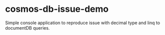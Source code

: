 # cosmos-db-issue-demo
Simple console application to reproduce issue with decimal type and linq to documentDB queries.